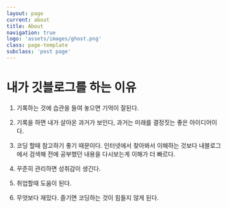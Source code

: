 ```yaml
---
layout: page
current: about
title: About
navigation: true
logo: 'assets/images/ghost.png'
class: page-template
subclass: 'post page'
---
```


# 내가 깃블로그를 하는 이유

1. 기록하는 것에 습관을 들여 놓으면 기억이 잘된다.

2. 기록을 하면 내가 살아온 과거가 보인다, 과거는 미래를 결정짓는 좋은 아이디어이다.

3. 코딩 할때 참고하기 좋기 때문이다. 인터넷에서 찾아봐서 이해하는 것보다 내블로그에서 검색해 전에 공부했던 내용을 다시보는게 이해가 더 빠르다.

4. 꾸준히 관리하면 성취감이 생긴다.

5. 취업할때 도움이 된다.

6. 무엇보다 재밌다. 즐기면 코딩하는 것이 힘들지 않게 된다.  